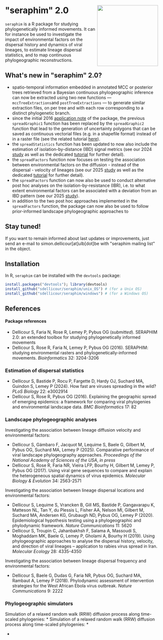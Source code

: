 "seraphim" 2.0 <img src="unix_OS/man/logo_seraphim.png" align="right" alt="" width="200" />
===============

`seraphim` is a R package for studying phylogenetically informed movements. It can for instance be used to investigate the impact of environmental factors on the dispersal history and dynamics of viral lineages, to estimate lineage dispersal statistics, and to map continuous phylogeographic reconstructions.

## What's new in "seraphim" 2.0?
* spatio-temporal information embedded in annotated MCC or posterior trees retrieved from a Bayesian continuous phylogeographic inference can now be extracted using two new functions — `mccTreeExtractions`and `postTreeExtractions` — to generate similar extraction files, on per tree and with each row corresponding to a distinct phylogenetic branch.
* since the initial 2016 [application note](https://academic.oup.com/bioinformatics/article/32/20/3204/2196575?login=true) of the package, the previous `spreadGraphic1` function has been replaced by the `spreadGraphic2` function that lead to the generation of uncertainty polygons that can be saved as continuous vectorial files (e.g. in a shapefile format) instead of in a raster file (see the related tutorial [here](https://github.com/sdellicour/seraphim/blob/master/tutorials/plotting_the_dispersal_history.pdf)).
* the `spreadStatistics` function has been updated to now also include the estimation of isolation-by-distance (IBD) signal metrics (see our 2024 [study](https://journals.plos.org/plosbiology/article?id=10.1371/journal.pbio.3002914) as well as the dedicated [tutorial](https://github.com/sdellicour/seraphim/blob/master/tutorials/estimating_dispersal_statistics.pdf) for further detail).
* the `spreadFactors` function now focuses on testing the association between environmental factors on the diffusion - instead of the dispersal - velocity of lineages (see our 2025 [study]() as well as the dedicated [tutorial](https://github.com/sdellicour/seraphim/blob/master/tutorials/impact_on_diffusion_velocity.pdf) for further detail).
* the `spreadFactors` function can now also be used to conduct alternative post hoc analyses on the isolation-by-resistance (IBR), i.e. to what extent environmental factors can be associated with a deviation from an IBD pattern (see our 2025 [study]()).
* in addition to the two post hoc approaches implemented in the `spreadFactors` function, the package can now also be used to follow prior-informed landscape phylogeographic approaches to 

## Stay tuned!
If you want to remain informed about last updates or improvements, just send an e-mail to simon.dellicour[at]ulb[dot]be with "seraphim mailing list" in the object.

## Installation
In R, `seraphim` can be installed with the `devtools` package:
```R
install.packages("devtools"); library(devtools)
install_github("sdellicour/seraphim/unix_OS") # (for a Unix OS)
install_github("sdellicour/seraphim/windows") # (for a Windows OS)
```

## References
#### Package references
* Dellicour S, Faria N, Rose R, Lemey P, Pybus OG (_submitted_). SERAPHIM 2.0: an extended toolbox for studying phylogenetically informed movements
* Dellicour S, Rose R, Faria N, Lemey P, Pybus OG (2016). SERAPHIM: studying environmental rasters and phylogenetically-informed movements. _Bioinformatics_ 32: 3204-3206

### Estimation of dispersal statistics
* Dellicour S, Bastide P, Rocu P, Fargette D, Hardy OJ, Suchard MA, Guindon S, Lemey P (2024). How fast are viruses spreading in the wild? _PLoS Biology_ 22: e3002914
* Dellicour S, Rose R, Pybus OG (2016). Explaining the geographic spread of emerging epidemics: a framework for comparing viral phylogenies and environmental landscape data. _BMC Bioinformatics_ 17: 82

### Landscape phylogeographic analyses
Investigating the association between lineage diffusion velocity and environmental factors:
* Dellicour S, Gámbaro F, Jacquot M, Lequime S, Baele G, Gilbert M, Pybus OG, Suchard MA, Lemey P (2025). Comparative performance of viral landscape phylogeography approaches. _Proceedings of the National Academy of Sciences of the USA_, _in press_
* Dellicour S, Rose R, Faria NR, Vieira LFP, Bourhy H, Gilbert M, Lemey P, Pybus OG (2017). Using viral gene sequences to compare and explain the heterogeneous spatial dynamics of virus epidemics. _Molecular Biology & Evolution_ 34: 2563-2571

Investigating the association between lineage dispersal locations and environmental factors:
* Dellicour S, Lequime S, Vrancken B, Gill MS, Bastide P, Gangavarapu K, Matteson NL, Tan Y, du Plessis L, Fisher AA, Nelson MI, Gilbert M, Suchard MA, Andersen KG, Grubaugh ND, Pybus OG, Lemey P (2020). Epidemiological hypothesis testing using a phylogeographic and phylodynamic framework. _Nature Communications_ 11: 5620
* Dellicour S, Troupin C, Jahanbakhsh F, Salama A, Massoudi S, Moghaddam MK, Baele G, Lemey P, Gholami A, Bourhy H (2019). Using phylogeographic approaches to analyse the dispersal history, velocity, and direction of viral lineages – application to rabies virus spread in Iran. _Molecular Ecology_ 28: 4335-4350

Investigating the association between lineage dispersal frequency and environmental factors:
* Dellicour S, Baele G, Dudas G, Faria NR, Pybus OG, Suchard MA, Rambaut A, Lemey P (2018). Phylodynamic assessment of intervention strategies for the West African Ebola virus outbreak. _Nature Communications_ 9: 2222

### Phylogeographic simulators
Simulation of a relaxed random walk (RRW) diffusion process along time-scaled phylogenies:
* 
Simulation of a relaxed random walk (RRW) diffusion process along time-scaled phylogenies:
* 






* 